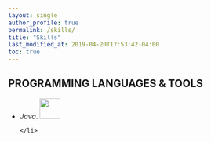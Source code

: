 ```yaml
---
layout: single
author_profile: true
permalink: /skills/
title: "Skills"
last_modified_at: 2019-04-20T17:53:42-04:00
toc: true
---
```




<style>
span.a {
  font-style: normal;
}

span.b {
  font-style: italic;
}

span.c {
  font-style: oblique;
}
span.r {
  color: red;
}
</style>

## PROGRAMMING LANGUAGES & TOOLS

<ul>
	<li>
		<span class="c">Java</span>.
    <img src="https://upload.wikimedia.org/wikipedia/it/2/2e/Java_Logo.svg" width="42" height="42">
    <br>
    
	</li>
</ul>
